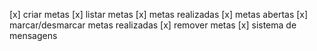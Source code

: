 [x] criar metas 
[x] listar metas
  [x] metas realizadas
  [x] metas abertas
[x] marcar/desmarcar metas realizadas
[x] remover metas 
[x] sistema de mensagens